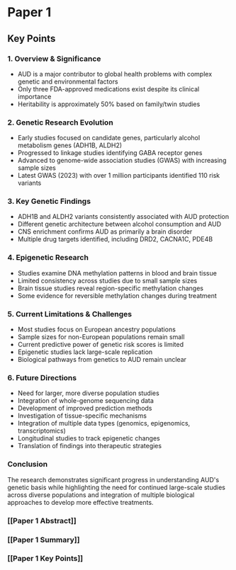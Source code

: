 # Paper 1

## Key Points

### 1. Overview & Significance

- AUD is a major contributor to global health problems with complex genetic and environmental factors
- Only three FDA-approved medications exist despite its clinical importance
- Heritability is approximately 50% based on family/twin studies

### 2. Genetic Research Evolution

- Early studies focused on candidate genes, particularly alcohol metabolism genes (ADH1B, ALDH2)
- Progressed to linkage studies identifying GABA receptor genes
- Advanced to genome-wide association studies (GWAS) with increasing sample sizes
- Latest GWAS (2023) with over 1 million participants identified 110 risk variants

### 3. Key Genetic Findings

- ADH1B and ALDH2 variants consistently associated with AUD protection
- Different genetic architecture between alcohol consumption and AUD
- CNS enrichment confirms AUD as primarily a brain disorder
- Multiple drug targets identified, including DRD2, CACNA1C, PDE4B

### 4. Epigenetic Research

- Studies examine DNA methylation patterns in blood and brain tissue
- Limited consistency across studies due to small sample sizes
- Brain tissue studies reveal region-specific methylation changes
- Some evidence for reversible methylation changes during treatment

### 5. Current Limitations & Challenges

- Most studies focus on European ancestry populations
- Sample sizes for non-European populations remain small
- Current predictive power of genetic risk scores is limited
- Epigenetic studies lack large-scale replication
- Biological pathways from genetics to AUD remain unclear

### 6. Future Directions

- Need for larger, more diverse population studies
- Integration of whole-genome sequencing data
- Development of improved prediction methods
- Investigation of tissue-specific mechanisms
- Integration of multiple data types (genomics, epigenomics, transcriptomics)
- Longitudinal studies to track epigenetic changes
- Translation of findings into therapeutic strategies

### Conclusion

The research demonstrates significant progress in understanding AUD's genetic basis while highlighting the need for continued large-scale studies across diverse populations and integration of multiple biological approaches to develop more effective treatments.

### [[Paper 1 Abstract]]

### [[Paper 1 Summary]]

### [[Paper 1 Key Points]]